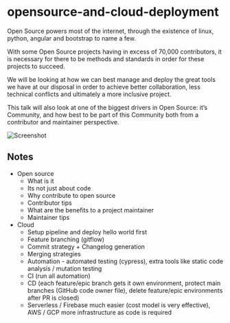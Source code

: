 # opensource-and-cloud-deployment

Open Source powers most of the internet, through  the existence of linux, python, angular and bootstrap to name a few.  

With some Open Source projects having in excess of 70,000 contributors, it is necessary for there to be methods and standards in order for these projects to succeed. 

We will be looking at how we can best manage and deploy the great tools we have at our disposal in order to achieve better collaboration, less technical conflicts and ultimately a more inclusive project.

This talk will also look at one of the biggest drivers in Open Source: it’s Community, and how best to be part of this Community both from a contributor and maintainer perspective. 

![Screenshot](https://user-images.githubusercontent.com/624760/58321740-e6ea3600-7e16-11e9-9a7a-d175bf2624a9.png)

## Notes

* Open source
    * What is it
    * Its not just about code
    * Why contribute to open source
    * Contributor tips
    * What are the benefits to a project maintainer
    * Maintainer tips
* Cloud
    * Setup pipeline and deploy hello world first
    * Feature branching (gitflow)
    * Commit strategy + Changelog generation
    * Merging strategies
    * Automation - automated testing (cypress), extra tools like static code analysis / mutation testing
    * CI (run all automation)
    * CD (each feature/epic branch gets it own environment, protect main branches (GitHub code owner file), delete feature/epic environments after PR is closed)
    * Serverless / Firebase much easier (cost model is very effective), AWS / GCP more infrastructure as code is required
